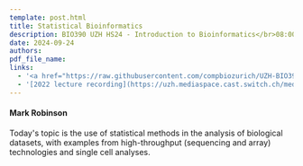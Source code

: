 ```yaml
---
template: post.html
title: Statistical Bioinformatics
description: BIO390 UZH HS24 - Introduction to Bioinformatics</br>08:00-09:45 @ UZH Irchel Y03-G-85
date: 2024-09-24
authors:
pdf_file_name: 
links:
  - '<a href="https://raw.githubusercontent.com/compbiozurich/UZH-BIO390/main/course-material/2023-10-03___Mark-Robinson__Statistics-Bioinformatics__UZH-BIO390-HS23-lecture-03.pdf" target="_blank">[2023 lecture slides]</a>'
  - '[2022 lecture recording](https://uzh.mediaspace.cast.switch.ch/media/Introduction+to+Bioinformatics+-+Lecture+03A+Statistical+Bioinformatics/0_1nla51gy)'
---
```


#### Mark Robinson

Today's topic is the use of statistical methods in the analysis of biological
datasets, with examples from high-throughput (sequencing and array) technologies
and single cell analyses.

<!--more-->

